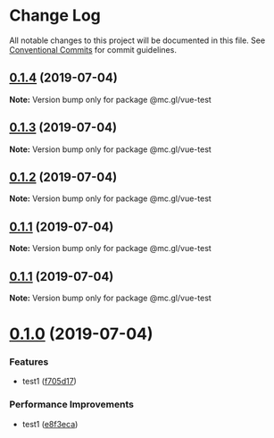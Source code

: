 # Change Log

All notable changes to this project will be documented in this file.
See [Conventional Commits](https://conventionalcommits.org) for commit guidelines.

## [0.1.4](https://github.com/yj7810520113/vue-lerna-webpack4-temp/compare/@mc.gl/vue-test@0.1.3...@mc.gl/vue-test@0.1.4) (2019-07-04)

**Note:** Version bump only for package @mc.gl/vue-test





## [0.1.3](https://github.com/yj7810520113/vue-lerna-webpack4-temp/compare/@mc.gl/vue-test@0.1.2...@mc.gl/vue-test@0.1.3) (2019-07-04)

**Note:** Version bump only for package @mc.gl/vue-test





## [0.1.2](https://github.com/yj7810520113/vue-lerna-webpack4-temp/compare/@mc.gl/vue-test@0.1.1...@mc.gl/vue-test@0.1.2) (2019-07-04)

**Note:** Version bump only for package @mc.gl/vue-test





## [0.1.1](https://github.com/yj7810520113/vue-lerna-webpack4-temp/compare/@mc.gl/vue-test@0.1.1...@mc.gl/vue-test@0.1.1) (2019-07-04)

**Note:** Version bump only for package @mc.gl/vue-test





## [0.1.1](https://github.com/yj7810520113/vue-lerna-webpack4-temp/compare/@mc.gl/vue-test@0.1.0...@mc.gl/vue-test@0.1.1) (2019-07-04)

**Note:** Version bump only for package @mc.gl/vue-test





# [0.1.0](https://github.com/yj7810520113/vue-lerna-webpack4-temp/compare/@mc.gl/vue-test@0.0.5...@mc.gl/vue-test@0.1.0) (2019-07-04)


### Features

* test1 ([f705d17](https://github.com/yj7810520113/vue-lerna-webpack4-temp/commit/f705d17))


### Performance Improvements

* test1 ([e8f3eca](https://github.com/yj7810520113/vue-lerna-webpack4-temp/commit/e8f3eca))

